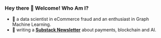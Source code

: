 ### Hey there 👋 Welcome! Who Am I?

- 🦊 a data scientist in eCommerce fraud and an enthusiast in Graph Machine Learning. 
- 💬 writing a [**Substack Newsletter**](https://sisilio.substack.com/) about payments, blockchain and AI. 


<!--
**zixi-liu/zixi-liu** is a ✨ _special_ ✨ repository because its `README.md` (this file) appears on your GitHub profile.

Here are some ideas to get you started:

- 🔭 I’m currently working on ...
- 🌱 I’m currently learning ...
- 👯 I’m looking to collaborate on ...
- 🤔 I’m looking for help with ...
- 💬 Ask me about ...
- 📫 How to reach me: ...
- 😄 Pronouns: ...
- ⚡ Fun fact: ...
-->
